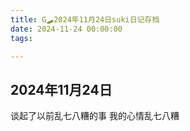 ```yaml
---
title: G🛹2024年11月24日suki日记存档
date: 2024-11-24 00:00:00
tags:

---
```


## 2024年11月24日
谈起了以前乱七八糟的事
我的心情乱七八糟